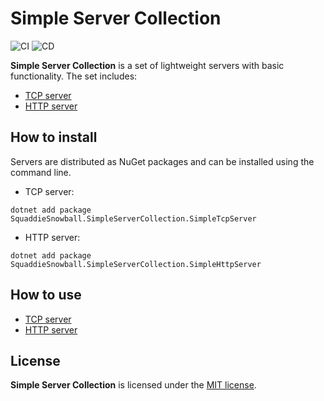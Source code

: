 # Simple Server Collection

![CI](https://github.com/SquaddieSnowball/SimpleServerCollection/actions/workflows/ci.yml/badge.svg)
![CD](https://github.com/SquaddieSnowball/SimpleServerCollection/actions/workflows/cd.yml/badge.svg)

**Simple Server Collection** is a set of lightweight servers with basic functionality. The set includes:

- [TCP server](src/SimpleTcpServer)
- [HTTP server](src/SimpleHttpServer)

## How to install

Servers are distributed as NuGet packages and can be installed using the command line.

- TCP server:

```
dotnet add package SquaddieSnowball.SimpleServerCollection.SimpleTcpServer
```

- HTTP server:

```
dotnet add package SquaddieSnowball.SimpleServerCollection.SimpleHttpServer
```

## How to use

- [TCP server](docs/tcp/README.md)
- [HTTP server](docs/http/README.md)

## License

**Simple Server Collection** is licensed under the [MIT license](LICENSE.txt).
